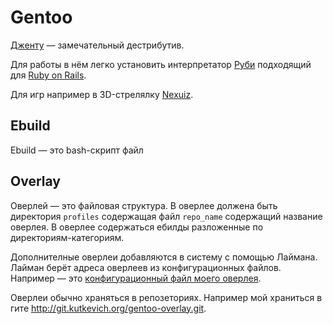 <!--*- coding: utf-8; -*-->
Gentoo
======

[Дженту](http://gentoo.org) — замечательный дестрибутив.

Для работы в нём легко установить интерпретатор
[Руби](http://ruby-lang.org) подходящий для [Ruby on
Rails](http://rubyonrails.org).

Для игр например в 3D-стрелялку [Nexuiz](http://alientrap.org/nexuiz).

Ebuild
------

Ebuild — это bash-скрипт файл

Overlay
-------

Оверлей — это файловая структура. В оверлее должена быть директория
`profiles` содержащая файл `repo_name` содержащий название оверлея. В
оверлее содержаться ебилды разложенные по директориям-категориям.

Дополнителные оверлеи добавляются в систему с помощью Лаймана. Лайман
берёт адреса оверлеев из конфигурационных файлов. Например — это
[конфигурационный файл моего оверлея][].

[конфигурационный файл моего оверлея]: http://kutkevich.org/gentoo/overlays.xml

Оверлеи обычно храняться в репозеториях. Например мой храниться в гите
<http://git.kutkevich.org/gentoo-overlay.git>.
